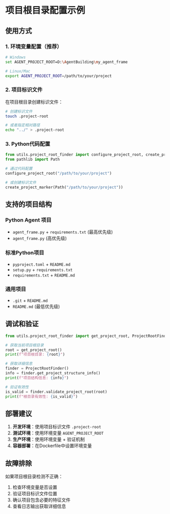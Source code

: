 # 项目根目录配置示例

## 使用方式

### 1. 环境变量配置（推荐）

```bash
# Windows
set AGENT_PROJECT_ROOT=D:\AgentBuilding\my_agent_frame

# Linux/Mac
export AGENT_PROJECT_ROOT=/path/to/your/project
```

### 2. 项目标识文件

在项目根目录创建标识文件：

```bash
# 创建标识文件
touch .project-root

# 或者指定相对路径
echo "../" > .project-root
```

### 3. Python代码配置

```python
from utils.project_root_finder import configure_project_root, create_project_marker
from pathlib import Path

# 通过代码配置
configure_project_root("/path/to/your/project")

# 或创建标识文件
create_project_marker(Path("/path/to/your/project"))
```

## 支持的项目结构

### Python Agent 项目
- `agent_frame.py` + `requirements.txt` (最高优先级)
- `agent_frame.py` (高优先级)

### 标准Python项目
- `pyproject.toml` + `README.md`
- `setup.py` + `requirements.txt`
- `requirements.txt` + `README.md`

### 通用项目
- `.git` + `README.md`
- `README.md` (最低优先级)

## 调试和验证

```python
from utils.project_root_finder import get_project_root, ProjectRootFinder

# 获取当前项目根目录
root = get_project_root()
print(f"项目根目录: {root}")

# 获取详细信息
finder = ProjectRootFinder()
info = finder.get_project_structure_info()
print(f"项目结构信息: {info}")

# 验证有效性
is_valid = finder.validate_project_root(root)
print(f"根目录有效性: {is_valid}")
```

## 部署建议

1. **开发环境**：使用项目标识文件 `.project-root`
2. **测试环境**：使用环境变量 `AGENT_PROJECT_ROOT`
3. **生产环境**：使用环境变量 + 验证机制
4. **容器部署**：在Dockerfile中设置环境变量

## 故障排除

如果项目根目录检测不正确：

1. 检查环境变量是否设置
2. 验证项目标识文件位置
3. 确认项目包含必要的特征文件
4. 查看日志输出获取详细信息
